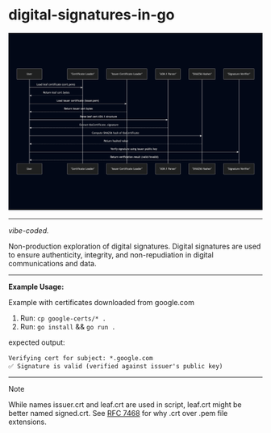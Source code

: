 # digital-signatures-in-go

![](sequence-diagram.png)

---

*vibe-coded.*

Non-production exploration of digital signatures. Digital signatures are used to ensure authenticity, integrity, and non-repudiation in digital communications and data.

---

**Example Usage:**

Example with certificates downloaded from google.com

1. Run: `cp google-certs/* .`
2. Run: `go install` && `go run .`

expected output: 
```
Verifying cert for subject: *.google.com
✅ Signature is valid (verified against issuer's public key)
```

---

> [!NOTE]
> While names issuer.crt and leaf.crt are used in script, leaf.crt might be better named signed.crt. See [RFC 7468](https://www.rfc-editor.org/rfc/rfc7468.html) for why .crt over .pem file extensions.


